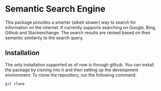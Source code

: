 # Semantic Search Engine

This package provides a smarter (albeit slower) way to search for information on the internet. It currently supports searching on Google, Bing, Github and Stackexchange. The search results are ranked based on their semantic similarity to the search query. 

## Installation

The only installation supported as of now is through github. You can install the package by cloning into it and then setting up the development environment. To clone the repository, run the following command:

```bash
git clone 
```